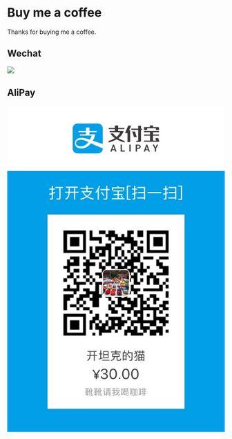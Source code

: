 # Buy me a coffee
Thanks for buying me a coffee.

## Wechat
![](http://7xwggp.com1.z0.glb.clouddn.com/weixin.jpg)

## AliPay
![](alidonate.jpg)
